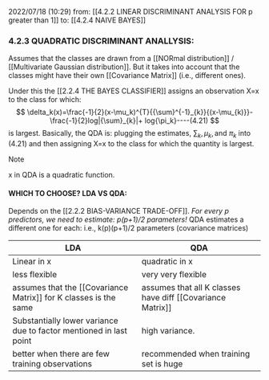 2022/07/18  (10:29)
from: [[4.2.2 LINEAR DISCRIMINANT ANALYSIS FOR p greater than 1]]
to: [[4.2.4 NAIVE BAYES]]

### 4.2.3 QUADRATIC DISCRIMINANT ANALLYSIS:
Assumes that the classes are drawn from a [[NORmal distribution]] / [[Multivariate Gaussian distribution]]. But it takes into account that the classes might have their own [[Covariance Matrix]] (i.e., different ones).

Under this the [[2.2.4 THE BAYES CLASSIFIER]] assigns an observation X=x to the class for which:
$$
\delta_k(x)=\frac{-1}{2}(x-\mu_k)^{T}{{\sum}^{-1}_{k}}{(x-\mu_{k)}}-\frac{-1}{2}log|{\sum}_{k}|+ log{\pi_k}----(4.21)
$$
is largest.
Basically, the QDA is: plugging the estimates, ${\sum}_{k}, \mu_{k},\text{and } \pi_{k}$ into (4.21) and then assigning X=x to the class for which the quantity is largest.

>[!note]
>x in QDA is a quadratic function.

#### WHICH TO CHOOSE? LDA VS QDA:
Depends on the [[2.2.2 BIAS-VARIANCE TRADE-OFF]].
*For every p predictors, we need to estimate: p(p+1)/2 parameters!*
QDA estimates a different one for each: i.e., k(p)(p+1)/2 parameters (covariance matrices)

| LDA                                                                | QDA                                                        |
| ------------------------------------------------------------------ | ---------------------------------------------------------- |
| Linear in x                                                        | quadratic in x                                             |
| less flexible                                                      | very very flexible                                         |
| assumes that the [[Covariance Matrix]] for K classes is the same   | assumes that all K classes have diff [[Covariance Matrix]] |
| Substantially lower variance due to factor mentioned in last point | high variance.                                             |
| better when there are few training observations                    | recommended when training set is huge                                                           |

